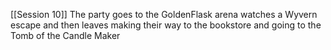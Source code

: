 [[Session 10]]
The party goes to the GoldenFlask arena watches a Wyvern escape and then leaves making their way to the bookstore and going to the Tomb of the Candle Maker 